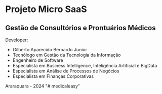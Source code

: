 # Projeto Micro SaaS

## Gestão de Consultórios e Prontuários Médicos

Developer:
- Gilberto Aparecido Bernardo Junior
- Tecnólogo em Gestão da Tecnologia da Informação
- Engenheiro de Software
- Especialista em Business Intelligence, Inteligência Artificial e BigData
- Especialista em Análise de Processos de Negócios
- Especialista em Finanças Corporativas



Araraquara - 2024
"# medicaleasy" 
